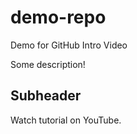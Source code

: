 # demo-repo
Demo for GitHub Intro Video

Some description!

## Subheader

Watch tutorial on YouTube. 
